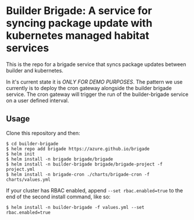 # Builder Brigade: A service for syncing package update with kubernetes managed habitat services
This is the repo for a brigade service that syncs package updates between builder and kubernetes.

In it's current state it is *ONLY FOR DEMO PURPOSES*. The pattern we use currently is to deploy the cron gateway alongside the builder brigade service. The cron gateway will trigger the run of the builder-brigade service on a user defined interval.

## Usage
Clone this repository and then:
```
$ cd builder-brigade
$ helm repo add brigade https://azure.github.io/brigade
$ helm init
$ helm install -n brigade brigade/brigade
$ helm install -n builder-brigade brigade/brigade-project -f project.yml
$ helm install -n brigade-cron ./charts/brigade-cron -f charts/values.yml
```
If your cluster has RBAC enabled, append `--set rbac.enabled=true` to the end of the second install command, like so:
```
$ helm install -n builder-brigade -f values.yml --set rbac.enabled=true
```

